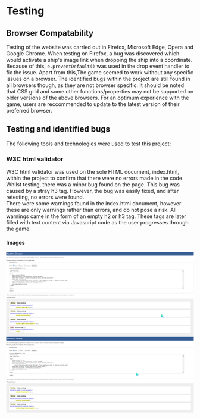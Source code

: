 # Testing
## Browser Compatability
Testing of the website was carried out in Firefox, Microsoft Edge, Opera and Google Chrome. When testing on Firefox, a bug was discovered which would activate a ship's image link when dropping the ship into a coordinate. Because of this, ```e.preventDefault()``` was used in the drop event handler to fix the issue.
Apart from this,The game seemed to work without any specific issues on a browser. The identified bugs within the project are still found in all browsers though, as they are not browser specific.
It should be noted that CSS grid and some other functions/properties may not be supported on older versions of the above browsers. For an optimum experience with the game, users are reccommended to update to the latest version of their preferred browser.
## Testing and identified bugs
The following tools and technologies were used to test this project:
### **W3C html validator**
 W3C html validator was used on the sole HTML document, index.html, within the project to confirm that there were no errors made in the code. Whilst testing, there was a minor bug found on the page. This bug was caused by a stray h3 tag. However, the bug was easily fixed, and after retesting, no errors were found.  
 There were some warnings found in the index.html document, however these are only warnings rather than errors, and do not pose a risk. All warnings came in the form of an empty h2 or h3 tag. These tags are later filled with text content via Javascript code as the user progresses through the game.
#### **Images**  
  ![W3C test image before testing bugs on index.html](assets/code-screenshots/w3c-html-validation-testing-before.png "W3C test before testing bugs on index.html")
  ![W3C test image after testing bugs on index.html](assets/code-screenshots/w3c-html-validation-testing-after.png "W3C test after testing bugs on index.html")
